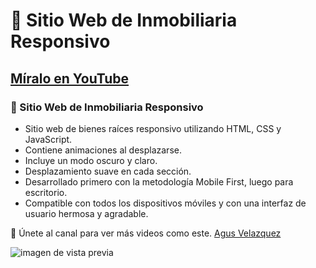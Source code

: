 # 🏡 Sitio Web de Inmobiliaria Responsivo

## [Míralo en YouTube](https://youtu.be/)

### 🏡 Sitio Web de Inmobiliaria Responsivo

- Sitio web de bienes raíces responsivo utilizando HTML, CSS y JavaScript.
- Contiene animaciones al desplazarse.
- Incluye un modo oscuro y claro.
- Desplazamiento suave en cada sección.
- Desarrollado primero con la metodología Mobile First, luego para escritorio.
- Compatible con todos los dispositivos móviles y con una interfaz de usuario hermosa y agradable.

💙 Únete al canal para ver más videos como este. [Agus Velazquez](https://www.youtube.com/@velazquezagus)

![imagen de vista previa](/)